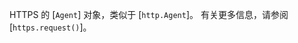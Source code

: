 <!-- YAML
added: v0.4.5
changes:
  - version: v2.5.0
    pr-url: https://github.com/nodejs/node/pull/2228
    description: 新增 `maxCachedSessions` 参数到 `options`，用于 TLS 会话的再利用。
  - version: v5.3.0
    pr-url: https://github.com/nodejs/node/pull/4252
    description: 支持 `maxCachedSessions` 为 `0`，用于禁用 TLS 会话的缓存。
-->

HTTPS 的 [`Agent`] 对象，类似于 [`http.Agent`]。 
有关更多信息，请参阅 [`https.request()`]。

